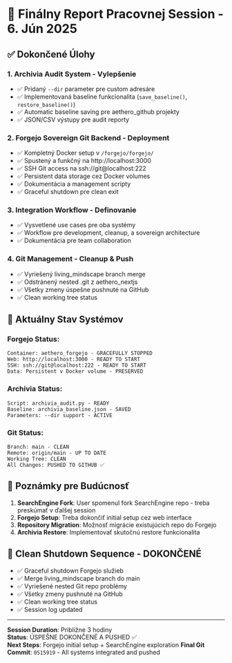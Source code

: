 # 🎯 Finálny Report Pracovnej Session - 6. Jún 2025

## ✅ **Dokončené Úlohy**

### 1. **Archivia Audit System - Vylepšenie**
- ✅ Pridaný `--dir` parameter pre custom adresáre
- ✅ Implementovaná baseline funkcionalita (`save_baseline()`, `restore_baseline()`)
- ✅ Automatic baseline saving pre aethero_github projekty
- ✅ JSON/CSV výstupy pre audit reporty

### 2. **Forgejo Sovereign Git Backend - Deployment**
- ✅ Kompletný Docker setup v `/forgejo/forgejo/`
- ✅ Spustený a funkčný na http://localhost:3000
- ✅ SSH Git access na ssh://git@localhost:222
- ✅ Persistent data storage cez Docker volumes
- ✅ Dokumentácia a management scripty
- ✅ Graceful shutdown pre clean exit

### 3. **Integration Workflow - Definovanie**
- ✅ Vysvetlené use cases pre oba systémy
- ✅ Workflow pre development, cleanup, a sovereign architecture
- ✅ Dokumentácia pre team collaboration

### 4. **Git Management - Cleanup & Push**
- ✅ Vyriešený living_mindscape branch merge
- ✅ Odstránený nested .git z aethero_nextjs
- ✅ Všetky zmeny úspešne pushnuté na GitHub
- ✅ Clean working tree status

## 🔄 **Aktuálny Stav Systémov**

### Forgejo Status:
```
Container: aethero_forgejo - GRACEFULLY STOPPED
Web: http://localhost:3000 - READY TO START
SSH: ssh://git@localhost:222 - READY TO START
Data: Persistent v Docker volume - PRESERVED
```

### Archivia Status:
```
Script: archivia_audit.py - READY
Baseline: archivia_baseline.json - SAVED
Parameters: --dir support - ACTIVE
```

### Git Status:
```
Branch: main - CLEAN
Remote: origin/main - UP TO DATE
Working Tree: CLEAN
All Changes: PUSHED TO GITHUB ✅
```

## 📝 **Poznámky pre Budúcnosť**

1. **SearchEngine Fork**: User spomenul fork SearchEngine repo - treba preskúmať v ďalšej session
2. **Forgejo Setup**: Treba dokončiť initial setup cez web interface
3. **Repository Migration**: Možnosť migrácie existujúcich repo do Forgejo
4. **Archivia Restore**: Implementovať skutočnú restore funkcionalita

## 🎪 **Clean Shutdown Sequence - DOKONČENÉ**

- ✅ Graceful shutdown Forgejo služieb
- ✅ Merge living_mindscape branch do main
- ✅ Vyriešené nested Git repo problémy
- ✅ Všetky zmeny pushnuté na GitHub
- ✅ Clean working tree status
- ✅ Session log updated

---
**Session Duration**: Približne 3 hodiny  
**Status**: ÚSPEŠNE DOKONČENÉ A PUSHED ✅  
**Next Steps**: Forgejo initial setup + SearchEngine exploration
**Final Git Commit**: `0515919` - All systems integrated and pushed
